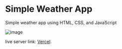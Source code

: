 # Simple Weather App

Simple weather app using HTML, CSS, and JavaScript

![image](https://user-images.githubusercontent.com/20955511/111051345-0bcff300-845b-11eb-80ca-717a9a838e2c.png)

live server link: [Vercel](https://weather-app-pi-pearl.vercel.app/).